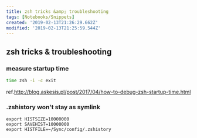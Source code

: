 ```yaml
---
title: zsh tricks &amp; troubleshooting
tags: [Notebooks/Snippets]
created: '2019-02-13T21:26:29.662Z'
modified: '2019-02-13T21:25:59.544Z'
---
```


## zsh tricks & troubleshooting

### measure startup time

```bash
time zsh -i -c exit
```

ref.http://blog.askesis.pl/post/2017/04/how-to-debug-zsh-startup-time.html

### .zshistory won't stay as symlink

```
export HISTSIZE=10000000
export SAVEHIST=10000000
export HISTFILE=~/Sync/config/.zshistory
```
